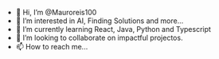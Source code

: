- 👋 Hi, I’m @Mauroreis100
- 👀 I’m interested in AI, Finding Solutions and more...
- 🌱 I’m currently learning React, Java, Python and Typescript
- 💞️ I’m looking to collaborate on impactful projectos.
- 📫 How to reach me...

<!---
Mauroreis100/Mauroreis100 is a ✨ special ✨ repository because its `README.md` (this file) appears on your GitHub profile.
You can click the Preview link to take a look at your changes.
--->
